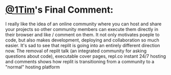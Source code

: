 # [@1Tim](https://replit.com/@1Tim)'s Final Comment:

I really like the idea of an online community where you can host and share your projects so other community members can execute them directly in their browser and like / comment on them. It not only motivates poeple to code, but also makes development, deploying and collaboration so much easier. It's sad to see that replit is going into an entirely different direction now. The removal of replit talk (an integrated community for asking questions about code), executable cover pages, repl.co instant 24/7 hosting and comments shows how replit is transitioning from a community to a "normal" hosting platform